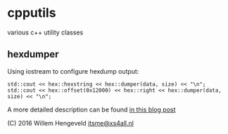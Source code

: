 # cpputils
various c++ utility classes


## hexdumper

Using iostream to configure hexdump output:

    std::cout << hex::hexstring << hex::dumper(data, size) << "\n";
    std::cout << hex::offset(0x12000) << hex::right << hex::dumper(data, size) << "\n";
    
A more detailed description can be found [in this blog post](http://nlitsme.github.io/posts/hexdumper-for-c%2B%2B-iostreams/)

(C) 2016 Willem Hengeveld <itsme@xs4all.nl>
